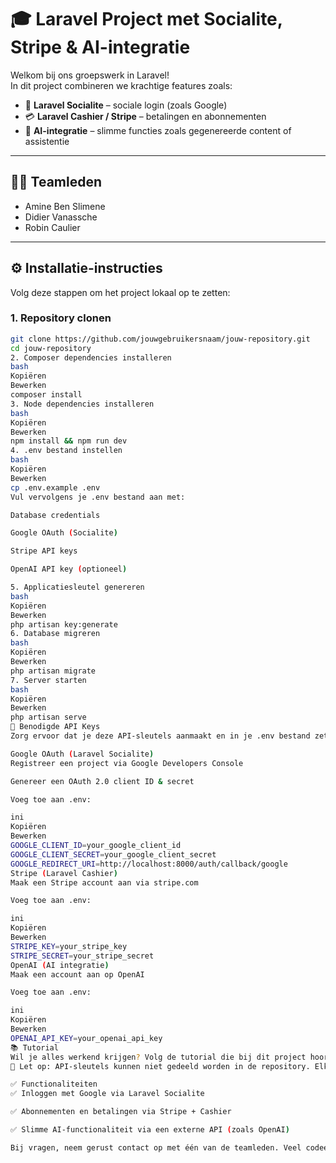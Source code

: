 # 🎓 Laravel Project met Socialite, Stripe & AI-integratie

Welkom bij ons groepswerk in Laravel!  
In dit project combineren we krachtige features zoals:

- 🔐 **Laravel Socialite** – sociale login (zoals Google)
- 💳 **Laravel Cashier / Stripe** – betalingen en abonnementen
- 🤖 **AI-integratie** – slimme functies zoals gegenereerde content of assistentie

---

## 👨‍💻 Teamleden

- Amine Ben Slimene  
- Didier Vanassche  
- Robin Caulier  

---

## ⚙️ Installatie-instructies

Volg deze stappen om het project lokaal op te zetten:

### 1. Repository clonen

```bash
git clone https://github.com/jouwgebruikersnaam/jouw-repository.git
cd jouw-repository
2. Composer dependencies installeren
bash
Kopiëren
Bewerken
composer install
3. Node dependencies installeren
bash
Kopiëren
Bewerken
npm install && npm run dev
4. .env bestand instellen
bash
Kopiëren
Bewerken
cp .env.example .env
Vul vervolgens je .env bestand aan met:

Database credentials

Google OAuth (Socialite)

Stripe API keys

OpenAI API key (optioneel)

5. Applicatiesleutel genereren
bash
Kopiëren
Bewerken
php artisan key:generate
6. Database migreren
bash
Kopiëren
Bewerken
php artisan migrate
7. Server starten
bash
Kopiëren
Bewerken
php artisan serve
🔑 Benodigde API Keys
Zorg ervoor dat je deze API-sleutels aanmaakt en in je .env bestand zet:

Google OAuth (Laravel Socialite)
Registreer een project via Google Developers Console

Genereer een OAuth 2.0 client ID & secret

Voeg toe aan .env:

ini
Kopiëren
Bewerken
GOOGLE_CLIENT_ID=your_google_client_id
GOOGLE_CLIENT_SECRET=your_google_client_secret
GOOGLE_REDIRECT_URI=http://localhost:8000/auth/callback/google
Stripe (Laravel Cashier)
Maak een Stripe account aan via stripe.com

Voeg toe aan .env:

ini
Kopiëren
Bewerken
STRIPE_KEY=your_stripe_key
STRIPE_SECRET=your_stripe_secret
OpenAI (AI integratie)
Maak een account aan op OpenAI

Voeg toe aan .env:

ini
Kopiëren
Bewerken
OPENAI_API_KEY=your_openai_api_key
📚 Tutorial
Wil je alles werkend krijgen? Volg de tutorial die bij dit project hoort (of maak zelf de keys aan zoals hierboven uitgelegd).
🛑 Let op: API-sleutels kunnen niet gedeeld worden in de repository. Elke gebruiker moet deze zelf genereren en invullen.

✅ Functionaliteiten
✅ Inloggen met Google via Laravel Socialite

✅ Abonnementen en betalingen via Stripe + Cashier

✅ Slimme AI-functionaliteit via een externe API (zoals OpenAI)

Bij vragen, neem gerust contact op met één van de teamleden. Veel codeerplezier! 🚀
